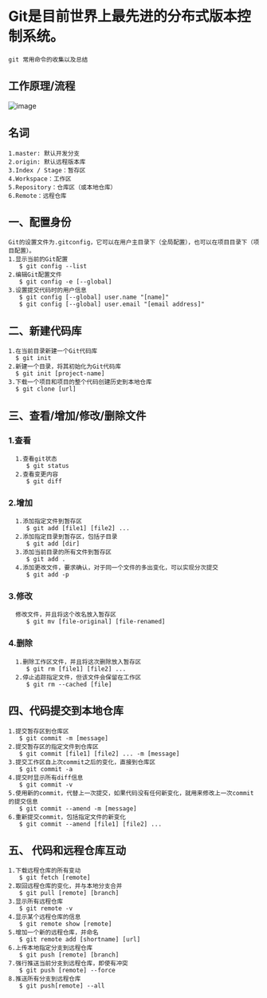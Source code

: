 # Git是目前世界上最先进的分布式版本控制系统。
    git 常用命令的收集以及总结 
## 工作原理/流程
   ![image](https://github.com/zhouqinglong520/GitOrder/image/1.jpg)
## 名词
    1.master: 默认开发分支  
    2.origin: 默认远程版本库  
    3.Index / Stage：暂存区  
    4.Workspace：工作区  
    5.Repository：仓库区（或本地仓库）  
    6.Remote：远程仓库  

## 一、配置身份
    Git的设置文件为.gitconfig，它可以在用户主目录下（全局配置），也可以在项目目录下（项目配置）。  
    1.显示当前的Git配置  
       $ git config --list  
    2.编辑Git配置文件  
       $ git config -e [--global]  
    3.设置提交代码时的用户信息  
       $ git config [--global] user.name "[name]"    
       $ git config [--global] user.email "[email address]"  

## 二、新建代码库
    1.在当前目录新建一个Git代码库
      $ git init
    2.新建一个目录，将其初始化为Git代码库
      $ git init [project-name]
    3.下载一个项目和项目的整个代码创建历史到本地仓库
      $ git clone [url]
## 三、查看/增加/修改/删除文件
   ### 1.查看
      1.查看git状态
         $ git status
      2.查看变更内容
         $ git diff
   ### 2.增加
      1.添加指定文件到暂存区
         $ git add [file1] [file2] ...
      2.添加指定目录到暂存区，包括子目录
         $ git add [dir]
      3.添加当前目录的所有文件到暂存区
         $ git add .
      4.添加更改文件，要求确认，对于同一个文件的多出变化，可以实现分次提交
         $ git add -p
   ### 3.修改
      修改文件，并且将这个改名放入暂存区
         $ git mv [file-original] [file-renamed]
   ### 4.删除
      1.删除工作区文件，并且将这次删除放入暂存区
         $ git rm [file1] [file2] ...
      2.停止追踪指定文件，但该文件会保留在工作区
         $ git rm --cached [file]
## 四、代码提交到本地仓库
    1.提交暂存区到仓库区
       $ git commit -m [message]
    2.提交暂存区的指定文件到仓库区
       $ git commit [file1] [file2] ... -m [message]
    3.提交工作区自上次commit之后的变化，直接到仓库区
       $ git commit -a
    4.提交时显示所有diff信息
       $ git commit -v
    5.使用新的commit，代替上一次提交，如果代码没有任何新变化，就用来修改上一次commit的提交信息
       $ git commit --amend -m [message]
    6.重新提交commit，包括指定文件的新变化
       $ git commit --amend [file1] [file2] ...
## 五、 代码和远程仓库互动    
    1.下载远程仓库的所有变动
       $ git fetch [remote]
    2.取回远程仓库的变化，并与本地分支合并
       $ git pull [remote] [branch] 
    3.显示所有远程仓库
       $ git remote -v
    4.显示某个远程仓库的信息
       $ git remote show [remote]
    5.增加一个新的远程仓库，并命名
       $ git remote add [shortname] [url]
    6.上传本地指定分支到远程仓库
       $ git push [remote] [branch]
    7.强行推送当前分支到远程仓库，即使有冲突
       $ git push [remote] --force
    8.推送所有分支到远程仓库
       $ git push[remote] --all
